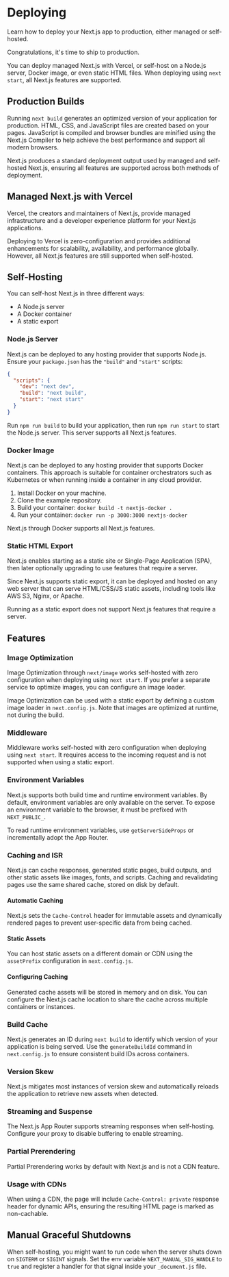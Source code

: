# Deploying

Learn how to deploy your Next.js app to production, either managed or self-hosted.

Congratulations, it's time to ship to production.

You can deploy managed Next.js with Vercel, or self-host on a Node.js server, Docker image, or even static HTML files. When deploying using `next start`, all Next.js features are supported.

## Production Builds

Running `next build` generates an optimized version of your application for production. HTML, CSS, and JavaScript files are created based on your pages. JavaScript is compiled and browser bundles are minified using the Next.js Compiler to help achieve the best performance and support all modern browsers.

Next.js produces a standard deployment output used by managed and self-hosted Next.js, ensuring all features are supported across both methods of deployment.

## Managed Next.js with Vercel

Vercel, the creators and maintainers of Next.js, provide managed infrastructure and a developer experience platform for your Next.js applications.

Deploying to Vercel is zero-configuration and provides additional enhancements for scalability, availability, and performance globally. However, all Next.js features are still supported when self-hosted.

## Self-Hosting

You can self-host Next.js in three different ways:

- A Node.js server
- A Docker container
- A static export

### Node.js Server

Next.js can be deployed to any hosting provider that supports Node.js. Ensure your `package.json` has the `"build"` and `"start"` scripts:

```json
{
  "scripts": {
    "dev": "next dev",
    "build": "next build",
    "start": "next start"
  }
}
```

Run `npm run build` to build your application, then run `npm run start` to start the Node.js server. This server supports all Next.js features.

### Docker Image

Next.js can be deployed to any hosting provider that supports Docker containers. This approach is suitable for container orchestrators such as Kubernetes or when running inside a container in any cloud provider.

1. Install Docker on your machine.
2. Clone the example repository.
3. Build your container: `docker build -t nextjs-docker .`
4. Run your container: `docker run -p 3000:3000 nextjs-docker`

Next.js through Docker supports all Next.js features.

### Static HTML Export

Next.js enables starting as a static site or Single-Page Application (SPA), then later optionally upgrading to use features that require a server.

Since Next.js supports static export, it can be deployed and hosted on any web server that can serve HTML/CSS/JS static assets, including tools like AWS S3, Nginx, or Apache.

Running as a static export does not support Next.js features that require a server.

## Features

### Image Optimization

Image Optimization through `next/image` works self-hosted with zero configuration when deploying using `next start`. If you prefer a separate service to optimize images, you can configure an image loader.

Image Optimization can be used with a static export by defining a custom image loader in `next.config.js`. Note that images are optimized at runtime, not during the build.

### Middleware

Middleware works self-hosted with zero configuration when deploying using `next start`. It requires access to the incoming request and is not supported when using a static export.

### Environment Variables

Next.js supports both build time and runtime environment variables. By default, environment variables are only available on the server. To expose an environment variable to the browser, it must be prefixed with `NEXT_PUBLIC_`.

To read runtime environment variables, use `getServerSideProps` or incrementally adopt the App Router.

### Caching and ISR

Next.js can cache responses, generated static pages, build outputs, and other static assets like images, fonts, and scripts. Caching and revalidating pages use the same shared cache, stored on disk by default.

#### Automatic Caching

Next.js sets the `Cache-Control` header for immutable assets and dynamically rendered pages to prevent user-specific data from being cached.

#### Static Assets

You can host static assets on a different domain or CDN using the `assetPrefix` configuration in `next.config.js`.

#### Configuring Caching

Generated cache assets will be stored in memory and on disk. You can configure the Next.js cache location to share the cache across multiple containers or instances.

### Build Cache

Next.js generates an ID during `next build` to identify which version of your application is being served. Use the `generateBuildId` command in `next.config.js` to ensure consistent build IDs across containers.

### Version Skew

Next.js mitigates most instances of version skew and automatically reloads the application to retrieve new assets when detected.

### Streaming and Suspense

The Next.js App Router supports streaming responses when self-hosting. Configure your proxy to disable buffering to enable streaming.

### Partial Prerendering

Partial Prerendering works by default with Next.js and is not a CDN feature.

### Usage with CDNs

When using a CDN, the page will include `Cache-Control: private` response header for dynamic APIs, ensuring the resulting HTML page is marked as non-cachable.

## Manual Graceful Shutdowns

When self-hosting, you might want to run code when the server shuts down on `SIGTERM` or `SIGINT` signals. Set the env variable `NEXT_MANUAL_SIG_HANDLE` to `true` and register a handler for that signal inside your `_document.js` file.
